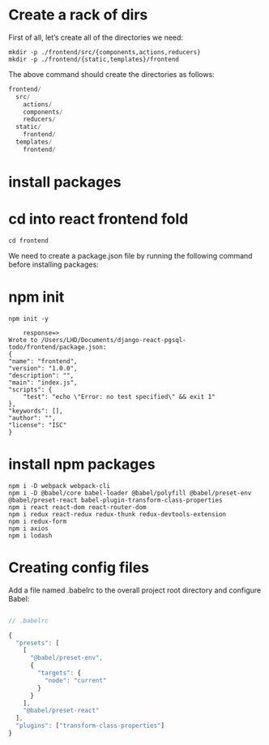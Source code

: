 # Create a rack of dirs
First of all, let’s create all of the directories we need:

    mkdir -p ./frontend/src/{components,actions,reducers}
    mkdir -p ./frontend/{static,templates}/frontend

The above command should create the directories as follows:
```py
frontend/
  src/
    actions/
    components/
    reducers/
  static/
    frontend/
  templates/
    frontend/
```

# install packages

# cd into react frontend fold
    cd frontend

We need to create a package.json file by running the following command before installing packages:

# npm init
    npm init -y

        response=>
    Wrote to /Users/LHD/Documents/django-react-pgsql-todo/frontend/package.json:
    {
    "name": "frontend",
    "version": "1.0.0",
    "description": "",
    "main": "index.js",
    "scripts": {
        "test": "echo \"Error: no test specified\" && exit 1"
    },
    "keywords": [],
    "author": "",
    "license": "ISC"
    }

# install npm packages

    npm i -D webpack webpack-cli
    npm i -D @babel/core babel-loader @babel/polyfill @babel/preset-env @babel/preset-react babel-plugin-transform-class-properties
    npm i react react-dom react-router-dom
    npm i redux react-redux redux-thunk redux-devtools-extension
    npm i redux-form
    npm i axios
    npm i lodash

 
# Creating config files

Add a file named .babelrc to the overall project root directory and configure Babel:
```js

// .babelrc

{
  "presets": [
    [
      "@babel/preset-env",
      {
        "targets": {
          "node": "current"
        }
      }
    ],
    "@babel/preset-react"
  ],
  "plugins": ["transform-class-properties"]
}
```